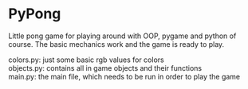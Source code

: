 # PyPong

Little pong game for playing around with OOP, pygame and python of course. The basic mechanics work and the game is ready to play. 

colors.py: just some basic rgb values for colors <br>
objects.py: contains all in game objects and their functions <br>
main.py: the main file, which needs to be run in order to play the game
